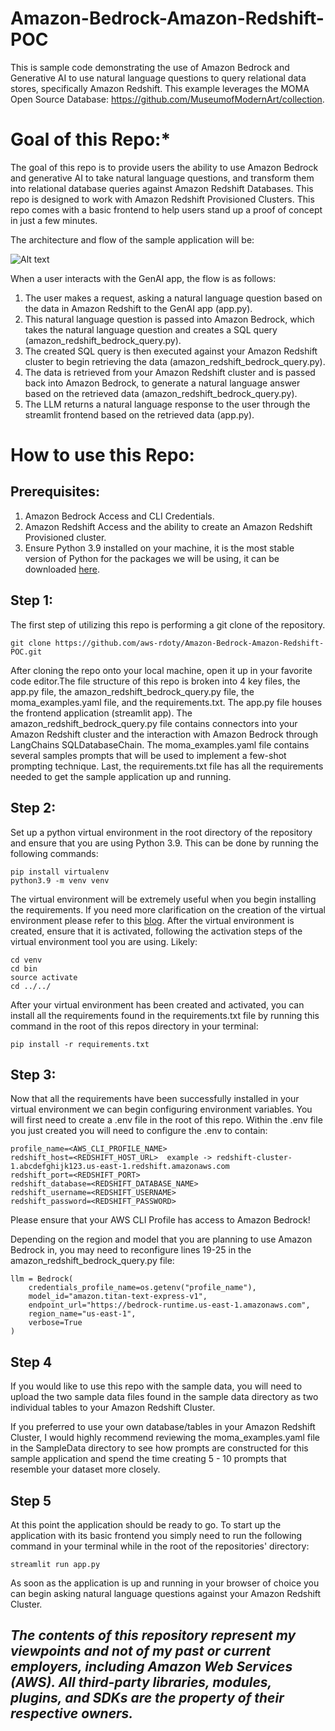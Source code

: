 # Amazon-Bedrock-Amazon-Redshift-POC
This is sample code demonstrating the use of Amazon Bedrock and Generative AI to use natural language questions to query relational data stores, specifically Amazon Redshift. This example leverages the MOMA Open Source Database: https://github.com/MuseumofModernArt/collection.

# **Goal of this Repo:***
The goal of this repo is to provide users the ability to use Amazon Bedrock and generative AI to take natural language questions, and transform them into relational database queries against Amazon Redshift Databases. This repo is designed to work with
Amazon Redshift Provisioned Clusters. This repo comes with a basic frontend to help users stand up a proof of concept in just a few minutes.

The architecture and flow of the sample application will be:

![Alt text](images/architecture.png "POC Architecture")

When a user interacts with the GenAI app, the flow is as follows:

1. The user makes a request, asking a natural language question based on the data in Amazon Redshift to the GenAI app (app.py).
2. This natural language question is passed into Amazon Bedrock, which takes the natural language question and creates a SQL query (amazon_redshift_bedrock_query.py).
3. The created SQL query is then executed against your Amazon Redshift cluster to begin retrieving the data (amazon_redshift_bedrock_query.py).
4. The data is retrieved from your Amazon Redshift cluster and is passed back into Amazon Bedrock, to generate a natural language answer based on the retrieved data (amazon_redshift_bedrock_query.py).
5. The LLM returns a natural language response to the user through the streamlit frontend based on the retrieved data (app.py).

# How to use this Repo:

## Prerequisites:

1. Amazon Bedrock Access and CLI Credentials.
2. Amazon Redshift Access and the ability to create an Amazon Redshift Provisioned cluster.
3. Ensure Python 3.9 installed on your machine, it is the most stable version of Python for the packages we will be using, it can be downloaded [here](https://www.python.org/downloads/release/python-3911/).

## Step 1:
The first step of utilizing this repo is performing a git clone of the repository.

```
git clone https://github.com/aws-rdoty/Amazon-Bedrock-Amazon-Redshift-POC.git
```

After cloning the repo onto your local machine, open it up in your favorite code editor.The file structure of this repo is broken into 4 key files,
the app.py file, the amazon_redshift_bedrock_query.py file, the moma_examples.yaml file, and the requirements.txt. The app.py file houses the frontend application (streamlit app). 
The amazon_redshift_bedrock_query.py file contains connectors into your Amazon Redshift cluster and the interaction with Amazon Bedrock through LangChains SQLDatabaseChain.
The moma_examples.yaml file contains several samples prompts that will be used to implement a few-shot prompting technique. Last, the requirements.txt
file has all the requirements needed to get the sample application up and running.

## Step 2:
Set up a python virtual environment in the root directory of the repository and ensure that you are using Python 3.9. This can be done by running the following commands:
```
pip install virtualenv
python3.9 -m venv venv
```
The virtual environment will be extremely useful when you begin installing the requirements. If you need more clarification on the creation of the virtual environment please refer to this [blog](https://www.freecodecamp.org/news/how-to-setup-virtual-environments-in-python/).
After the virtual environment is created, ensure that it is activated, following the activation steps of the virtual environment tool you are using. Likely:
```
cd venv
cd bin
source activate
cd ../../ 
```
After your virtual environment has been created and activated, you can install all the requirements found in the requirements.txt file by running this command in the root of this repos directory in your terminal:
```
pip install -r requirements.txt
```

## Step 3:
Now that all the requirements have been successfully installed in your virtual environment we can begin configuring environment variables.
You will first need to create a .env file in the root of this repo. Within the .env file you just created you will need to configure the .env to contain:

```
profile_name=<AWS_CLI_PROFILE_NAME>
redshift_host=<REDSHIFT_HOST_URL>  example -> redshift-cluster-1.abcdefghijk123.us-east-1.redshift.amazonaws.com
redshift_port=<REDSHIFT_PORT>
redshift_database=<REDSHIFT_DATABASE_NAME>
redshift_username=<REDSHIFT_USERNAME>
redshift_password=<REDSHIFT_PASSWORD>
```
Please ensure that your AWS CLI Profile has access to Amazon Bedrock!

Depending on the region and model that you are planning to use Amazon Bedrock in, you may need to reconfigure lines 19-25 in the amazon_redshift_bedrock_query.py file:
```
llm = Bedrock(
    credentials_profile_name=os.getenv("profile_name"),
    model_id="amazon.titan-text-express-v1",
    endpoint_url="https://bedrock-runtime.us-east-1.amazonaws.com",
    region_name="us-east-1",
    verbose=True
)
```

## Step 4
If you would like to use this repo with the sample data, you will need to upload the two sample data files found in the sample data directory as two individual tables to your Amazon Redshift Cluster.

If you preferred to use your own database/tables in your Amazon Redshift Cluster, I would highly recommend reviewing the moma_examples.yaml file in the SampleData directory to see how prompts are constructed for this sample application and spend the time creating 5 - 10 prompts that resemble your dataset more closely.
## Step 5
At this point the application should be ready to go. To start up the application with its basic frontend you simply need to run the following command in your terminal while in the root of the repositories' directory:

```
streamlit run app.py
```
As soon as the application is up and running in your browser of choice you can begin asking natural language questions against your Amazon Redshift Cluster.

## ***The contents of this repository represent my viewpoints and not of my past or current employers, including Amazon Web Services (AWS). All third-party libraries, modules, plugins, and SDKs are the property of their respective owners.***
